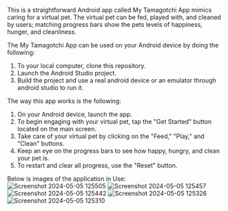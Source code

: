 
This is a  straightforward Android app called My Tamagotchi App mimics caring for a virtual pet. The virtual pet can be fed, played with, and cleaned by users; matching progress bars show the pets levels of happiness, hunger, and cleanliness.

The My Tamagotchi App can be used on your Android device by doing the following:
1. To your local computer, clone this repository.
2. Launch the Android Studio project.
3. Build the project and use a real android device or an emulator through android studio to run it.

The way this app works is the following:
1. On your Android device, launch the app.
2. To begin engaging with your virtual pet, tap the "Get Started" button located on the main screen.
3. Take care of  your virtual pet by clicking on the "Feed," "Play," and "Clean" buttons.
4. Keep an eye on the progress bars to see how happy, hungry, and clean your pet is.
5. To restart and clear all progress, use the "Reset" button.

Below is images of the application in Use:
![Screenshot 2024-05-05 125505](https://github.com/ST10441406-ZaahidIsmail/myTamagotchiApp_10441406/assets/164514640/dc5d84d7-7aba-45c8-94e4-d1c201955413)
![Screenshot 2024-05-05 125457](https://github.com/ST10441406-ZaahidIsmail/myTamagotchiApp_10441406/assets/164514640/9a097b3f-c578-4620-b669-99d64fb56f9f)
![Screenshot 2024-05-05 125442](https://github.com/ST10441406-ZaahidIsmail/myTamagotchiApp_10441406/assets/164514640/35b58765-8438-4b18-b249-4726ba09a886)
![Screenshot 2024-05-05 125326](https://github.com/ST10441406-ZaahidIsmail/myTamagotchiApp_10441406/assets/164514640/7d9bf484-aee9-4269-ba61-227b1127966d)
![Screenshot 2024-05-05 125310](https://github.com/ST10441406-ZaahidIsmail/myTamagotchiApp_10441406/assets/164514640/12981a7c-e12f-4dc0-a9b1-273a0882c71c)


